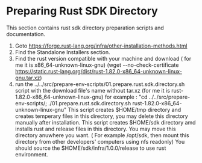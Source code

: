 # Preparing Rust SDK Directory
This section contains rust sdk directory preparation scripts and documentation.

1. Goto https://forge.rust-lang.org/infra/other-installation-methods.html
2. Find the Standalone Installers section.
3. Find the rust version compatible with your machine and download ( for me it is x86_64-unknown-linux-gnu) 
   (wget --no-check-certificate https://static.rust-lang.org/dist/rust-1.82.0-x86_64-unknown-linux-gnu.tar.xz)
4. run the ../../src/prepare-env-scripts/01.prepare.rust.sdk.directory.sh  script with the download file's name without tar.xz (for me it is rust-1.82.0-x86_64-unknown-linux-gnu)
   for example : "cd ../../src/prepare-env-scripts/; ./01.prepare.rust.sdk.directory.sh rust-1.82.0-x86_64-unknown-linux-gnu"
   This script creates $HOME/tmp directory and creates temperary files in this directory, you may delete this directory manually after installation.
   This script creates $HOME/sdk directory amd installs rust and release files in this directory. You may move this directory anuwhere you want. ( For example /opt/sdk, then mount this directory from other developers' computers using nfs readonly)
   You should source the $HOME/sdk/infra/1.0.0/release to use rust environment.
 
